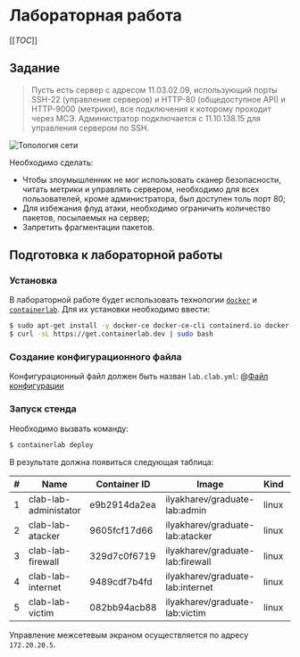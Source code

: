 # Лабораторная работа 

[[_TOC_]]

## Задание 

> Пусть есть сервер с адресом 11.03.02.09, 
использующий порты SSH-22 (управление серверов) 
и HTTP-80 (общедоступное API) и HTTP-9000 (метрики), 
все подключения к которому проходит через МСЭ. 
Администратор подключается с 11.10.138.15 для управления сервером по SSH.

![Топология сети](./screenshoots/Sheme.drawio.png)

Необходимо сделать:
-	Чтобы злоумышленник не мог использовать сканер безопасности, читать метрики и управлять сервером, необходимо для всех пользователей, кроме администратора, был доступен толь порт 80;
- Для избежания флуд атаки, необходимо ограничить количество пакетов, посылаемых на сервер;
- Запретить фрагментации пакетов.

## Подготовка к лабораторной работы
### Установка
В лабораторной работе будет использовать технологии [`docker`](https://docs.docker.com/engine/install/ubuntu/#install-using-the-repository) и [`containerlab`](https://containerlab.dev/install/#install-script).
Для их установки необходимо ввести:
```bash
$ sudo apt-get install -y docker-ce docker-ce-cli containerd.io docker-buildx-plugin docker-compose-plugin
$ curl -sL https://get.containerlab.dev | sudo bash
```
### Создание конфигурационного файла
Конфигурационный файл должен быть назван `lab.clab.yml`:
@[Файл конфигурации](./lab.clab.yml)

### Запуск стенда
Необходимо вызвать команду:
```bash
$ containerlab deploy
```

В результате должна появиться следующая таблица:

| # |         Name          | Container ID |              Image               | Kind  |  State  |  IPv4 Address  |     IPv6 Address     |
|---|-----------------------|--------------|----------------------------------|-------|---------|----------------|----------------------|
| 1 | clab-lab-administator | e9b2914da2ea | ilyakharev/graduate-lab:admin    | linux | running | 172.20.20.3/24 | 2001:172:20:20::3/64 |
| 2 | clab-lab-atacker      | 9605fcf17d66 | ilyakharev/graduate-lab:atacker  | linux | running | 172.20.20.2/24 | 2001:172:20:20::2/64 |
| 3 | clab-lab-firewall     | 329d7c0f6719 | ilyakharev/graduate-lab:firewall | linux | running | 172.20.20.4/24 | 2001:172:20:20::4/64 |
| 4 | clab-lab-internet     | 9489cdf7b4fd | ilyakharev/graduate-lab:internet | linux | running | 172.20.20.5/24 | 2001:172:20:20::5/64 |
| 5 | clab-lab-victim       | 082bb94acb88 | ilyakharev/graduate-lab:victim   | linux | running | 172.20.20.6/24 | 2001:172:20:20::6/64 |

Управление межсетевым экраном осуществляется по адресу `172.20.20.5`.